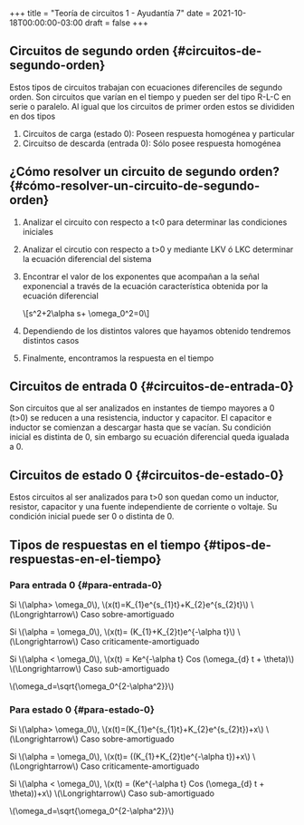+++
title = "Teoría de circuitos 1 - Ayudantía 7"
date = 2021-10-18T00:00:00-03:00
draft = false
+++

## Circuitos de segundo orden {#circuitos-de-segundo-orden}

Estos tipos de circuitos trabajan con ecuaciones diferenciles de segundo orden. Son circuitos que varían en el tiempo y pueden ser del tipo R-L-C en serie o paralelo. Al igual que los circuitos de primer orden estos se divididen en dos tipos

1.  Circuitos de carga (estado 0): Poseen respuesta homogénea y particular
2.  Circuitso de descarda (entrada 0): Sólo posee respuesta homogénea


## ¿Cómo resolver un circuito de segundo orden? {#cómo-resolver-un-circuito-de-segundo-orden}

1.  Analizar el circuito con respecto a t<0 para determinar las condiciones iniciales

2.  Analizar el circutio con respecto a t>0 y mediante LKV ó LKC determinar la ecuación diferencial del sistema

3.  Encontrar el valor de los exponentes que acompañan a la señal exponencial a través de la ecuación característica obtenida por la ecuación diferencial

    \\[s^2+2\alpha s+ \omega\_0^2=0\\]

4.  Dependiendo de los distintos valores que hayamos obtenido tendremos distintos casos

5.  Finalmente, encontramos la respuesta en el tiempo


## Circuitos de entrada 0 {#circuitos-de-entrada-0}

Son circuitos que al ser analizados en instantes de tiempo mayores a 0 (t>0) se reducen a una resistencia, inductor y capacitor. El capacitor e inductor se comienzan a descargar hasta que se vacían. Su condición inicial es distinta de 0, sin embargo su ecuación diferencial queda igualada a 0.


## Circuitos de estado 0 {#circuitos-de-estado-0}

Estos circuitos al ser analizados para t>0 son quedan como un inductor, resistor, capacitor y una fuente independiente de corriente o voltaje. Su condición inicial puede ser 0 o distinta de 0.


## Tipos de respuestas en el tiempo {#tipos-de-respuestas-en-el-tiempo}


### Para entrada 0 {#para-entrada-0}

Si \\(\alpha> \omega\_0\\), \\(x(t)=K\_{1}e^{s\_{1}t}+K\_{2}e^{s\_{2}t}\\)     \\(\Longrightarrow\\) Caso sobre-amortiguado

Si \\(\alpha = \omega\_0\\), \\(x(t)= (K\_{1}+K\_{2}t)e^{-\alpha t}\\)     \\(\Longrightarrow\\) Caso criticamente-amortiguado

Si \\(\alpha < \omega\_0\\), \\(x(t) = Ke^{-\alpha t} Cos (\omega\_{d} t + \theta)\\)  \\(\Longrightarrow\\) Caso sub-amortiguado

\\(\omega\_d=\sqrt{\omega\_0^{2-\alpha^2}}\\)


### Para estado 0 {#para-estado-0}

Si \\(\alpha> \omega\_0\\), \\(x(t)=(K\_{1}e^{s\_{1}t}+K\_{2}e^{s\_{2}t})+x\\)     \\(\Longrightarrow\\) Caso sobre-amortiguado

Si \\(\alpha = \omega\_0\\), \\(x(t)= ((K\_{1}+K\_{2}t)e^{-\alpha t})+x\\)     \\(\Longrightarrow\\) Caso criticamente-amortiguado

Si \\(\alpha < \omega\_0\\), \\(x(t) = (Ke^{-\alpha t} Cos (\omega\_{d} t + \theta))+x\\)  \\(\Longrightarrow\\) Caso sub-amortiguado

\\(\omega\_d=\sqrt{\omega\_0^{2-\alpha^2}}\\)